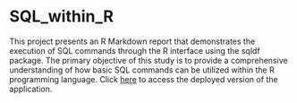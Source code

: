 # SQL_within_R
This project presents an R Markdown report that demonstrates the execution of SQL commands through the R interface using the sqldf package. The primary objective of this study is to provide a comprehensive understanding of how basic SQL commands can be utilized within the R programming language.
Click [here]() to access the deployed version of the application.
